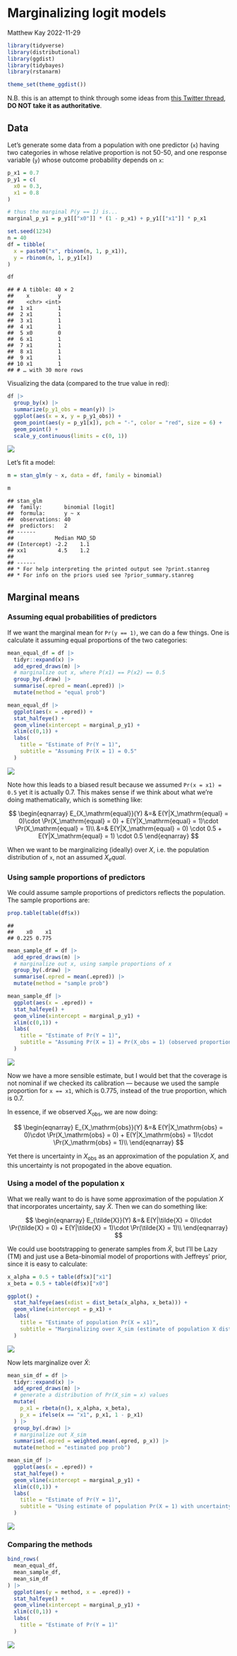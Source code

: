 Marginalizing logit models
================
Matthew Kay
2022-11-29

``` r
library(tidyverse)
library(distributional)
library(ggdist)
library(tidybayes)
library(rstanarm)

theme_set(theme_ggdist())
```

N.B. this is an attempt to think through some ideas from [this Twitter
thread](https://twitter.com/adamjnafa/status/1597504851420024832), **DO
NOT take it as authoritative**.

## Data

Let’s generate some data from a population with one predictor (`x`)
having two categories in whose relative proportion is not 50-50, and one
response variable (`y`) whose outcome probability depends on `x`:

``` r
p_x1 = 0.7
p_y1 = c(
  x0 = 0.3,
  x1 = 0.8
)

# thus the marginal P(y == 1) is...
marginal_p_y1 = p_y1[["x0"]] * (1 - p_x1) + p_y1[["x1"]] * p_x1

set.seed(1234)
n = 40
df = tibble(
  x = paste0("x", rbinom(n, 1, p_x1)),
  y = rbinom(n, 1, p_y1[x])
)

df
```

    ## # A tibble: 40 × 2
    ##    x         y
    ##    <chr> <int>
    ##  1 x1        1
    ##  2 x1        1
    ##  3 x1        1
    ##  4 x1        1
    ##  5 x0        0
    ##  6 x1        1
    ##  7 x1        1
    ##  8 x1        1
    ##  9 x1        1
    ## 10 x1        1
    ## # … with 30 more rows

Visualizing the data (compared to the true value in red):

``` r
df |>
  group_by(x) |>
  summarize(p_y1_obs = mean(y)) |>
  ggplot(aes(x = x, y = p_y1_obs)) +
  geom_point(aes(y = p_y1[x]), pch = "-", color = "red", size = 6) +
  geom_point() +
  scale_y_continuous(limits = c(0, 1))
```

![](marginal-mean-logit_files/figure-gfm/data-1.png)<!-- -->

Let’s fit a model:

``` r
m = stan_glm(y ~ x, data = df, family = binomial)
```

``` r
m
```

    ## stan_glm
    ##  family:       binomial [logit]
    ##  formula:      y ~ x
    ##  observations: 40
    ##  predictors:   2
    ## ------
    ##             Median MAD_SD
    ## (Intercept) -2.2    1.1  
    ## xx1          4.5    1.2  
    ## 
    ## ------
    ## * For help interpreting the printed output see ?print.stanreg
    ## * For info on the priors used see ?prior_summary.stanreg

## Marginal means

### Assuming equal probabilities of predictors

If we want the marginal mean for `Pr(y == 1)`, we can do a few things.
One is calculate it assuming equal proportions of the two categories:

``` r
mean_equal_df = df |>
  tidyr::expand(x) |>
  add_epred_draws(m) |>
  # marginalize out x, where P(x1) == P(x2) == 0.5
  group_by(.draw) |>
  summarise(.epred = mean(.epred)) |>
  mutate(method = "equal prob")

mean_equal_df |>
  ggplot(aes(x = .epred)) +
  stat_halfeye() +
  geom_vline(xintercept = marginal_p_y1) +
  xlim(c(0,1)) +
  labs(
    title = "Estimate of Pr(Y = 1)",
    subtitle = "Assuming Pr(X = 1) = 0.5"
  )
```

![](marginal-mean-logit_files/figure-gfm/mean_equal-1.png)<!-- -->

Note how this leads to a biased result because we assumed
`Pr(x = x1) = 0.5` yet it is actually 0.7. This makes sense if we think
about what we’re doing mathematically, which is something like:

$$
\begin{eqnarray}
E_{X_\mathrm{equal}}(Y) &=& E(Y|X_\mathrm{equal} = 0)\cdot \Pr(X_\mathrm{equal} = 0) + E(Y|X_\mathrm{equal} = 1)\cdot \Pr(X_\mathrm{equal} = 1)\\
&=& E(Y|X_\mathrm{equal} = 0) \cdot 0.5 + E(Y|X_\mathrm{equal} = 1) \cdot 0.5
\end{eqnarray}
$$

When we want to be marginalizing (ideally) over $X$, i.e. the population
distribution of `x`, not an assumed $X_equal$.

### Using sample proportions of predictors

We could assume sample proportions of predictors reflects the
population. The sample proportions are:

``` r
prop.table(table(df$x))
```

    ## 
    ##    x0    x1 
    ## 0.225 0.775

``` r
mean_sample_df = df |>
  add_epred_draws(m) |>
  # marginalize out x, using sample proportions of x
  group_by(.draw) |>
  summarise(.epred = mean(.epred)) |>
  mutate(method = "sample prob")

mean_sample_df |>
  ggplot(aes(x = .epred)) +
  stat_halfeye() +
  geom_vline(xintercept = marginal_p_y1) +
  xlim(c(0,1)) +
  labs(
    title = "Estimate of Pr(Y = 1)",
    subtitle = "Assuming Pr(X = 1) = Pr(X_obs = 1) (observed proportion in sample)"
  )
```

![](marginal-mean-logit_files/figure-gfm/mean_sample-1.png)<!-- -->

Now we have a more sensible estimate, but I would bet that the coverage
is not nominal if we checked its calibration — because we used the
sample proportion for `x == x1`, which is 0.775, instead of the true
proportion, which is 0.7.

In essence, if we observed $X_\mathrm{obs}$, we are now doing:

$$
\begin{eqnarray}
E_{X_\mathrm{obs}}(Y) &=& E(Y|X_\mathrm{obs} = 0)\cdot \Pr(X_\mathrm{obs} = 0) + E(Y|X_\mathrm{obs} = 1)\cdot \Pr(X_\mathrm{obs} = 1)\\
\end{eqnarray}
$$

Yet there is uncertainty in $X_\mathrm{obs}$ as an approximation of the
population $X$, and this uncertainty is not propogated in the above
equation.

### Using a model of the population x

What we really want to do is have some approximation of the population
$X$ that incorporates uncertainty, say $\tilde{X}$. Then we can do
something like:

$$
\begin{eqnarray}
E_{\tilde{X}}(Y) &=& E(Y|\tilde{X} = 0)\cdot \Pr(\tilde{X} = 0) + E(Y|\tilde{X} = 1)\cdot \Pr(\tilde{X} = 1)\\
\end{eqnarray}
$$

We could use bootstrapping to generate samples from $\tilde{X}$, but
I’ll be Lazy (TM) and just use a Beta-binomial model of proportions with
Jeffreys’ prior, since it is easy to calculate:

``` r
x_alpha = 0.5 + table(df$x)["x1"]
x_beta = 0.5 + table(df$x)["x0"]

ggplot() +
  stat_halfeye(aes(xdist = dist_beta(x_alpha, x_beta))) +
  geom_vline(xintercept = p_x1) +
  labs(
    title = "Estimate of population Pr(X = x1)",
    subtitle = "Marginalizing over X_sim (estimate of population X distribution)"
  )
```

![](marginal-mean-logit_files/figure-gfm/X_sim-1.png)<!-- -->

Now lets marginalize over $\tilde{X}$:

``` r
mean_sim_df = df |>
  tidyr::expand(x) |>
  add_epred_draws(m) |>
  # generate a distribution of Pr(X_sim = x) values
  mutate(
    p_x1 = rbeta(n(), x_alpha, x_beta),
    p_x = ifelse(x == "x1", p_x1, 1 - p_x1)
  ) |>
  group_by(.draw) |>
  # marginalize out X_sim
  summarise(.epred = weighted.mean(.epred, p_x)) |>
  mutate(method = "estimated pop prob")

mean_sim_df |>
  ggplot(aes(x = .epred)) +
  stat_halfeye() +
  geom_vline(xintercept = marginal_p_y1) +
  xlim(c(0,1)) +
  labs(
    title = "Estimate of Pr(Y = 1)",
    subtitle = "Using estimate of population Pr(X = 1) with uncertainty"
  )
```

![](marginal-mean-logit_files/figure-gfm/mean_sim-1.png)<!-- -->

### Comparing the methods

``` r
bind_rows(
  mean_equal_df,
  mean_sample_df,
  mean_sim_df
) |>
  ggplot(aes(y = method, x = .epred)) +
  stat_halfeye() +
  geom_vline(xintercept = marginal_p_y1) +
  xlim(c(0,1)) +
  labs(
    title = "Estimate of Pr(Y = 1)"
  )
```

![](marginal-mean-logit_files/figure-gfm/comparison-1.png)<!-- -->
